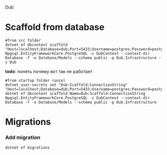 Dub

# Scaffold from database

```
#from src folder
dotnet ef dbcontext scaffold "Host=localhost;Database=dub;Port=5433;Username=postgres;Password=postgres" Npgsql.EntityFrameworkCore.PostgreSQL -c DubContext --context-dir Database -f -o Database/Models --schema public -p Dub.Infrastructure -s Dub 
```

**todo**: понять почему вот так не работает

```
#from startup folder (once)
dotnet user-secrets set "Dub:Scaffold:ConnectionString" "Host=localhost;Database=dub;Port=5433;Username=postgres;Password=postgres"
dotnet ef dbcontext scaffold Name=Dub:Scaffold:ConnectionString Npgsql.EntityFrameworkCore.PostgreSQL -c DubContext --context-dir Database -f -o Database/Models --schema public -p Dub.Infrastructure 
```

# Migrations
            
### Add migration
```
dotnet ef migrations
```
